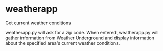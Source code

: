 weatherapp
==========

Get current weather conditions

weatherapp.py will ask for a zip code. When entered, weatherapp.py will gather information from Weather Underground and display information about the specified area's current weather conditions.
